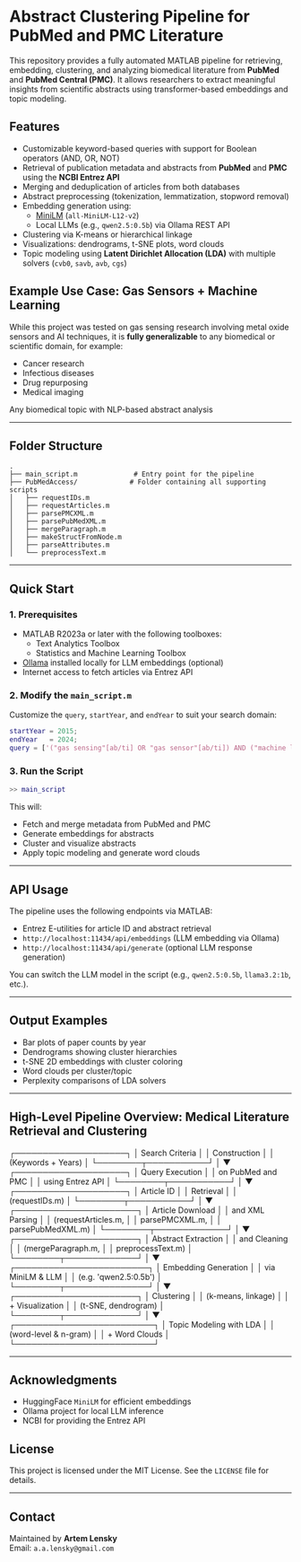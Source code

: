 # Abstract Clustering Pipeline for PubMed and PMC Literature

This repository provides a fully automated MATLAB pipeline for retrieving, embedding, clustering, and analyzing biomedical literature from **PubMed** and **PubMed Central (PMC)**. It allows researchers to extract meaningful insights from scientific abstracts using transformer-based embeddings and topic modeling.

## Features

- Customizable keyword-based queries with support for Boolean operators (AND, OR, NOT)
- Retrieval of publication metadata and abstracts from **PubMed** and **PMC** using the **NCBI Entrez API**
- Merging and deduplication of articles from both databases
- Abstract preprocessing (tokenization, lemmatization, stopword removal)
- Embedding generation using:
  - [MiniLM](https://arxiv.org/abs/2401.01943) (`all-MiniLM-L12-v2`)
  - Local LLMs (e.g., `qwen2.5:0.5b`) via Ollama REST API
-  Clustering via K-means or hierarchical linkage
-  Visualizations: dendrograms, t-SNE plots, word clouds
- Topic modeling using **Latent Dirichlet Allocation (LDA)** with multiple solvers (`cvb0`, `savb`, `avb`, `cgs`)

## Example Use Case: Gas Sensors + Machine Learning
While this project was tested on gas sensing research involving metal oxide sensors and AI techniques, it is **fully generalizable** to any biomedical or scientific domain, for example:

* Cancer research
* Infectious diseases
* Drug repurposing
* Medical imaging

Any biomedical topic with NLP-based abstract analysis

---

## Folder Structure

```text
.
├── main_script.m              # Entry point for the pipeline
├── PubMedAccess/             # Folder containing all supporting scripts
│   ├── requestIDs.m
│   ├── requestArticles.m
│   ├── parsePMCXML.m
│   ├── parsePubMedXML.m
│   ├── mergeParagraph.m
│   ├── makeStructFromNode.m
│   ├── parseAttributes.m
│   └── preprocessText.m
```

---

## Quick Start

### 1. Prerequisites
- MATLAB R2023a or later with the following toolboxes:
  - Text Analytics Toolbox
  - Statistics and Machine Learning Toolbox
- [Ollama](https://ollama.com) installed locally for LLM embeddings (optional)
- Internet access to fetch articles via Entrez API

### 2. Modify the `main_script.m`
Customize the `query`, `startYear`, and `endYear` to suit your search domain:
```matlab
startYear = 2015;
endYear   = 2024;
query = ['("gas sensing"[ab/ti] OR "gas sensor"[ab/ti]) AND ("machine learning"[ab/ti])'];
```

### 3. Run the Script
```matlab
>> main_script
```

This will:
- Fetch and merge metadata from PubMed and PMC
- Generate embeddings for abstracts
- Cluster and visualize abstracts
- Apply topic modeling and generate word clouds

---

## API Usage
The pipeline uses the following endpoints via MATLAB:
- Entrez E-utilities for article ID and abstract retrieval
- `http://localhost:11434/api/embeddings` (LLM embedding via Ollama)
- `http://localhost:11434/api/generate` (optional LLM response generation)

You can switch the LLM model in the script (e.g., `qwen2.5:0.5b`, `llama3.2:1b`, etc.).

---

## Output Examples
- Bar plots of paper counts by year
- Dendrograms showing cluster hierarchies
- t-SNE 2D embeddings with cluster coloring
- Word clouds per cluster/topic
- Perplexity comparisons of LDA solvers

---
## High-Level Pipeline Overview: Medical Literature Retrieval and Clustering
┌────────────────────┐
│ Search Criteria    │
│ Construction       │
│ (Keywords + Years) │
└────────┬───────────┘
         │
         ▼
┌────────────────────┐
│ Query Execution    │
│ on PubMed and PMC  │
│ using Entrez API   │
└────────┬───────────┘
         │
         ▼
┌────────────────────┐
│ Article ID         │
│ Retrieval          │
│ (requestIDs.m)     │
└────────┬───────────┘
         │
         ▼
┌──────────────────────┐
│ Article Download     │
│ and XML Parsing      │
│ (requestArticles.m,  │
│ parsePMCXML.m,       │
│ parsePubMedXML.m)    │
└────────┬─────────────┘
         │
         ▼
┌──────────────────────┐
│ Abstract Extraction  │
│ and Cleaning         │
│ (mergeParagraph.m,   │
│ preprocessText.m)    │
└────────┬─────────────┘
         │
         ▼
┌────────────────────────┐
│ Embedding Generation   │
│ via MiniLM & LLM       │
│ (e.g. 'qwen2.5:0.5b')  │
└────────┬───────────────┘
         │
         ▼
┌──────────────────────┐
│ Clustering           │
│ (k-means, linkage)   │
│ + Visualization      │
│ (t-SNE, dendrogram)  │
└────────┬─────────────┘
         │
         ▼
┌─────────────────────────┐
│ Topic Modeling with LDA │
│ (word-level & n-gram)   │
│ + Word Clouds           │
└─────────────────────────┘

---

## Acknowledgments
- HuggingFace `MiniLM` for efficient embeddings
- Ollama project for local LLM inference
- NCBI for providing the Entrez API

## License
This project is licensed under the MIT License. See the `LICENSE` file for details.

---

## Contact
Maintained by **Artem Lensky**  
Email: `a.a.lensky@gmail.com`



